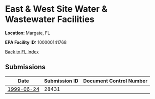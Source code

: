 # East & West Site  Water & Wastewater Facilities

**Location:** Margate, FL

**EPA Facility ID:** 100000141768

[Back to FL Index](../../index.md)

## Submissions

| Date | Submission ID | Document Control Number |
|------|--------------|-------------------------|
| [1999-06-24](submissions/28431.md) | 28431 |  |
